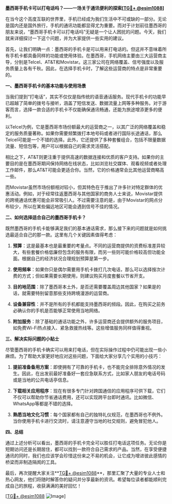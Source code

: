 **墨西哥手机卡可以打电话吗？——一场关于通讯便利的探索[[TG💪+ @esim1088](https://t.me/s/esim1088)]**

在当今这个高度互联的世界里，手机已经成为我们生活中不可或缺的一部分。无论是国内还是国外旅行，手机的通讯功能都显得尤为重要。而对于计划前往墨西哥的朋友来说，“墨西哥手机卡可以打电话吗”无疑是一个让人困扰的问题。今天，我们就来详细探讨一下这个问题，并为大家提供一些实用的建议。

首先，让我们明确一点：墨西哥的手机卡是可以用来打电话的。但这并不意味着所有手机卡都具备同样的功能或使用体验。在墨西哥，手机网络主要由三大运营商主导，分别是Telcel、AT&T和Movistar。这三家公司在网络覆盖、信号强度以及服务质量上各有千秋。因此，在选择手机卡时，了解这些运营商的特点是非常重要的。

**一、墨西哥手机卡的基本功能与使用场景**

当我们提到“打电话”，其实不仅仅是指传统的语音通话服务。现代手机卡的功能早已超越了简单的拨号与接听，涵盖了短信发送、数据流量上网等多种服务。对于游客而言，选择一款合适的手机卡不仅能确保通讯畅通，还能为旅途增添更多的便利。

以Telcel为例，它是墨西哥市场份额最大的运营商之一，以其广泛的网络覆盖和稳定的服务质量著称。如果你需要频繁拨打本地号码或者进行国际长途通话，那么Telcel可能是一个不错的选择。此外，它还提供了多种套餐组合，包括不限量数据流量、短信包等，用户可以根据自己的需求灵活搭配。

相比之下，AT&T则更注重于提供高速的数据连接和优质的客户支持。如果你的主要目的是在墨西哥期间保持网络在线状态，比如浏览社交媒体、观看视频或者处理工作邮件，那么AT&T可能会更适合你。当然，它的价格通常会比其他运营商略高一些。

而Movistar虽然市场份额相对较小，但其特色在于推出了许多针对特定群体的优惠活动。例如，对于经常往返墨西哥与其他国家的商务人士来说，Movistar提供的跨境通话优惠可能会非常吸引人。不过需要注意的是，由于Movistar的网点分布较少，所以在某些偏远地区可能会遇到信号不佳的情况。

**二、如何选择适合自己的墨西哥手机卡？**

既然墨西哥的手机卡能够满足我们的基本通话需求，那么接下来的问题就是如何挑选最适合自己的那一款。这里有几个关键因素值得考虑：

1. **预算**：这是最基本也是最重要的考量点。不同的运营商提供的资费标准差异较大，有些套餐价格低廉但包含的服务有限，而另一些则可能价格较高但功能全面。根据自己的经济状况合理规划预算是第一步。

2. **使用频率**：如果你只是偶尔需要用手机卡拨打几次电话，那么可以选择按次计费的方式；但如果需要长期使用，则建议购买月度套餐以节省开支。

3. **目的地范围**：除了墨西哥本土外，是否还需要覆盖周边其他国家？如果是的话，就需要特别留意那些支持跨境漫游的运营商。

4. **设备兼容性**：并不是所有的手机都能支持墨西哥的频段。因此，在购买之前务必确认你的手机是否能够正常使用当地网络。

5. **附加服务**：除了基础的通话功能之外，许多运营商还会提供额外的服务项目，如免费Wi-Fi热点接入、紧急救援热线等。这些增值服务同样值得重视。

**三、解决实际问题的小贴士**

尽管墨西哥的手机卡确实可以用来打电话，但在实际操作过程中仍可能出现一些小麻烦。为了帮助大家更好地应对这些问题，下面给大家分享几个实用的小技巧：

1. **提前准备备用方案**：即使拥有了可靠的手机卡，也不能完全排除意外情况的发生。因此，在出发前最好准备好一套应急联系方式，比如家人朋友的电话号码或是当地的公共电话亭信息。

2. **下载相关应用程序**：现在有很多专门针对跨国通信的应用程序可供下载，它们不仅可以帮助你节省通话费用，还可以实现跨平台即时通讯。比如微信、WhatsApp等都是不错的选择。

3. **熟悉当地文化习惯**：每个国家都有自己的独特礼仪规范，在墨西哥也不例外。当你使用手机卡进行交流时，请注意遵守当地的社交规则，避免冒犯他人。

**四、总结**

通过上述分析可以看出，墨西哥的手机卡完全可以胜任打电话这项任务。无论你是短期访问还是长期居住，都可以找到一款符合自己需求的产品。当然，在享受便捷通讯的同时，我们也应该学会珍惜这份来之不易的机会，让它成为增进彼此感情的桥梁而非制造隔阂的工具。

最后，再次提醒大家关注**[TG💪+ @esim1088](https://t.me/s/esim1088)**，那里汇聚了大量的专业人士和热心网友，他们将随时解答你的疑问并分享最新的资讯。希望每位读者都能顺利完成自己的旅程，收获满满的美好回忆！

[[TG💪+ @esim1088](https://t.me/s/esim1088) ![Image](https://i.postimg.cc/4NQfJmqS/Snipaste-2025-05-13-00-14-12.png)]